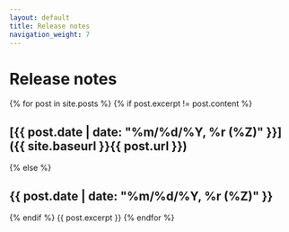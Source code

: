 ```yaml
---
layout: default
title: Release notes
navigation_weight: 7
---
```

# Release notes
  
{% for post in site.posts %}
   {% if post.excerpt != post.content %}
## [{{ post.date | date: "%m/%d/%Y, %r (%Z)" }}]({{ site.baseurl }}{{ post.url }})
   {% else %}
## {{ post.date | date: "%m/%d/%Y, %r (%Z)" }}
   {% endif %}
   {{ post.excerpt }}
{% endfor %}
